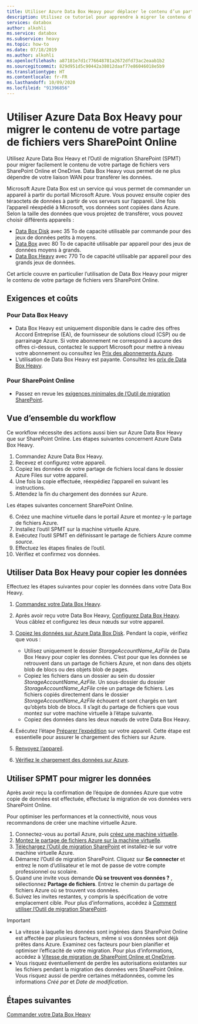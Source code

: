```yaml
---
title: Utiliser Azure Data Box Heavy pour déplacer le contenu d’un partage de fichiers vers SharePoint Online
description: Utilisez ce tutoriel pour apprendre à migrer le contenu d’un partage de fichiers vers SharePoint Online à l’aide d’Azure Data Box Heavy
services: databox
author: alkohli
ms.service: databox
ms.subservice: heavy
ms.topic: how-to
ms.date: 07/18/2019
ms.author: alkohli
ms.openlocfilehash: a87181e7d1c776648781a2672dfd73ac2eaab1b2
ms.sourcegitcommit: 829d951d5c90442a38012daaf77e86046018e5b9
ms.translationtype: HT
ms.contentlocale: fr-FR
ms.lasthandoff: 10/09/2020
ms.locfileid: "91396856"
---
```

# <a name="use-the-azure-data-box-heavy-to-migrate-your-file-share-content-to-sharepoint-online"></a>Utiliser Azure Data Box Heavy pour migrer le contenu de votre partage de fichiers vers SharePoint Online

Utilisez Azure Data Box Heavy et l’Outil de migration SharePoint (SPMT) pour migrer facilement le contenu de votre partage de fichiers vers SharePoint Online et OneDrive. Data Box Heavy vous permet de ne plus dépendre de votre liaison WAN pour transférer les données.

Microsoft Azure Data Box est un service qui vous permet de commander un appareil à partir du portail Microsoft Azure. Vous pouvez ensuite copier des téraoctets de données à partir de vos serveurs sur l’appareil. Une fois l’appareil réexpédié à Microsoft, vos données sont copiées dans Azure. Selon la taille des données que vous projetez de transférer, vous pouvez choisir différents appareils :

- [Data Box Disk](https://docs.microsoft.com/azure/databox/data-box-disk-overview) avec 35 To de capacité utilisable par commande pour des jeux de données petits à moyens.
- [Data Box](https://docs.microsoft.com/azure/databox/data-box-overview) avec 80 To de capacité utilisable par appareil pour des jeux de données moyens à grands.
- [Data Box Heavy](https://docs.microsoft.com/azure/databox/data-box-heavy-overview) avec 770 To de capacité utilisable par appareil pour des grands jeux de données.

Cet article couvre en particulier l’utilisation de Data Box Heavy pour migrer le contenu de votre partage de fichiers vers SharePoint Online.

## <a name="requirements-and-costs"></a>Exigences et coûts

### <a name="for-data-box-heavy"></a>Pour Data Box Heavy

- Data Box Heavy est uniquement disponible dans le cadre des offres Accord Entreprise (EA), de fournisseur de solutions cloud (CSP) ou de parrainage Azure. Si votre abonnement ne correspond à aucune des offres ci-dessus, contactez le support Microsoft pour mettre à niveau votre abonnement ou consultez les [Prix des abonnements Azure](https://azure.microsoft.com/pricing/).
- L’utilisation de Data Box Heavy est payante. Consultez les [prix de Data Box Heavy](https://azure.microsoft.com/pricing/details/databox/heavy/).


### <a name="for-sharepoint-online"></a>Pour SharePoint Online

- Passez en revue les [exigences minimales de l’Outil de migration SharePoint](https://docs.microsoft.com/sharepointmigration/how-to-use-the-sharepoint-migration-tool).

## <a name="workflow-overview"></a>Vue d’ensemble du workflow

Ce workflow nécessite des actions aussi bien sur Azure Data Box Heavy que sur SharePoint Online.
Les étapes suivantes concernent Azure Data Box Heavy.

1. Commandez Azure Data Box Heavy.
2. Recevez et configurez votre appareil.
3. Copiez les données de votre partage de fichiers local dans le dossier Azure Files sur votre appareil.
4. Une fois la copie effectuée, réexpédiez l’appareil en suivant les instructions.
5. Attendez la fin du chargement des données sur Azure.

Les étapes suivantes concernent SharePoint Online.

6. Créez une machine virtuelle dans le portail Azure et montez-y le partage de fichiers Azure.
7. Installez l’outil SPMT sur la machine virtuelle Azure.
8. Exécutez l’outil SPMT en définissant le partage de fichiers Azure comme *source*.
9. Effectuez les étapes finales de l’outil.
10. Vérifiez et confirmez vos données.

## <a name="use-data-box-heavy-to-copy-data"></a>Utiliser Data Box Heavy pour copier les données

Effectuez les étapes suivantes pour copier les données dans votre Data Box Heavy.

1. [Commandez votre Data Box Heavy](data-box-heavy-deploy-ordered.md).
2. Après avoir reçu votre Data Box Heavy, [Configurez Data Box Heavy](data-box-heavy-deploy-set-up.md). Vous câblez et configurez les deux nœuds sur votre appareil.
3. [Copiez les données sur Azure Data Box Disk](data-box-heavy-deploy-copy-data.md). Pendant la copie, vérifiez que vous :

    - Utilisez uniquement le dossier *StorageAccountName_AzFile* de Data Box Heavy pour copier les données. C’est pour que les données se retrouvent dans un partage de fichiers Azure, et non dans des objets blob de blocs ou des objets blob de pages.
    - Copiez les fichiers dans un dossier au sein du dossier *StorageAccountName_AzFile*. Un sous-dossier du dossier *StorageAccountName_AzFile* crée un partage de fichiers. Les fichiers copiés directement dans le dossier *StorageAccountName_AzFile* échouent et sont chargés en tant qu’objets blob de blocs. Il s’agit du partage de fichiers que vous montez sur votre machine virtuelle à l’étape suivante.
    - Copiez des données dans les deux nœuds de votre Data Box Heavy.
3. Exécutez l’étape [Préparer l’expédition](data-box-heavy-deploy-picked-up.md#prepare-to-ship) sur votre appareil. Cette étape est essentielle pour assurer le chargement des fichiers sur Azure.
4. [Renvoyez l’appareil](data-box-heavy-deploy-picked-up.md#ship-data-box-heavy-back).
5. [Vérifiez le chargement des données sur Azure](data-box-heavy-deploy-picked-up.md#verify-data-upload-to-azure).

## <a name="use-spmt-to-migrate-data"></a>Utiliser SPMT pour migrer les données

Après avoir reçu la confirmation de l’équipe de données Azure que votre copie de données est effectuée, effectuez la migration de vos données vers SharePoint Online.

Pour optimiser les performances et la connectivité, nous vous recommandons de créer une machine virtuelle Azure.

1. Connectez-vous au portail Azure, puis [créez une machine virtuelle](../virtual-machines/windows/quick-create-portal.md).
2. [Montez le partage de fichiers Azure sur la machine virtuelle](../storage/files/storage-how-to-use-files-windows.md#mount-the-azure-file-share-with-file-explorer).
3. [Téléchargez l’Outil de migration SharePoint](https://spmtreleasescus.blob.core.windows.net/install/default.htm) et installez-le sur votre machine virtuelle Azure.
4. Démarrez l’Outil de migration SharePoint. Cliquez sur **Se connecter** et entrez le nom d’utilisateur et le mot de passe de votre compte professionnel ou scolaire.
5. Quand une invite vous demande **Où se trouvent vos données ?** , sélectionnez **Partage de fichiers**. Entrez le chemin du partage de fichiers Azure où se trouvent vos données.
6. Suivez les invites restantes, y compris la spécification de votre emplacement cible. Pour plus d’informations, accédez à [Comment utiliser l’Outil de migration SharePoint](https://docs.microsoft.com/sharepointmigration/how-to-use-the-sharepoint-migration-tool).

> [!IMPORTANT]
> - La vitesse à laquelle les données sont ingérées dans SharePoint Online est affectée par plusieurs facteurs, même si vos données sont déjà prêtes dans Azure. Examinez ces facteurs pour bien planifier et optimiser l’efficacité de votre migration.  Pour plus d’informations, accédez à [Vitesse de migration de SharePoint Online et OneDrive](/sharepointmigration/sharepoint-online-and-onedrive-migration-speed).
> - Vous risquez éventuellement de perdre les autorisations existantes sur les fichiers pendant la migration des données vers SharePoint Online. Vous risquez aussi de perdre certaines métadonnées, comme les informations *Créé par* et *Date de modification*.

## <a name="next-steps"></a>Étapes suivantes

[Commander votre Data Box Heavy](./data-box-heavy-deploy-ordered.md)